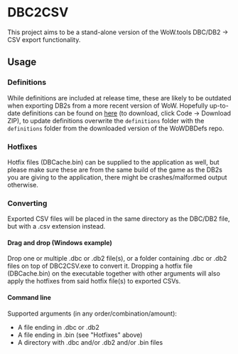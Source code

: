 # DBC2CSV
This project aims to be a stand-alone version of the WoW.tools DBC/DB2 -> CSV export functionality.

## Usage
### Definitions
While definitions are included at release time, these are likely to be outdated when exporting DB2s from a more recent version of WoW. Hopefully up-to-date definitions can be found on [here](https://github.com/wowdev/WoWDBDefs) (to download, click Code -> Download ZIP), to update definitions overwrite the `definitions` folder with the `definitions` folder from the downloaded version of the WoWDBDefs repo.

### Hotfixes
Hotfix files (DBCache.bin) can be supplied to the application as well, but please make sure these are from the same build of the game as the DB2s you are giving to the application, there might be crashes/malformed output otherwise.

### Converting 
Exported CSV files will be placed in the same directory as the DBC/DB2 file, but with a .csv extension instead.

#### Drag and drop (Windows example)  
Drop one or multiple .dbc or .db2 file(s), or a folder containing .dbc or .db2 files on top of DBC2CSV.exe to convert it. Dropping a hotfix file (DBCache.bin) on the executable together with other arguments will also apply the hotfixes from said hotfix file(s) to exported CSVs. 

#### Command line  
Supported arguments (in any order/combination/amount):
- A file ending in .dbc or .db2
- A file ending in .bin (see "Hotfixes" above)
- A directory with .dbc and/or .db2 and/or .bin files 

